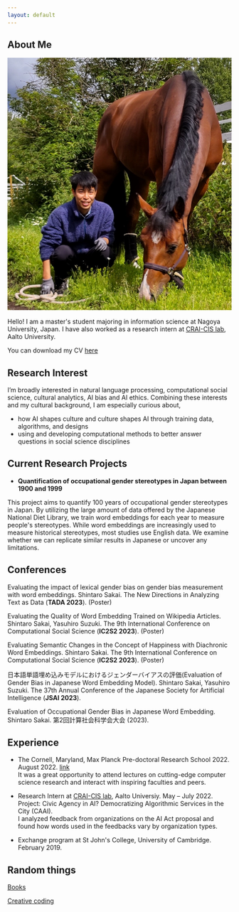 ```yaml
---
layout: default
---
```


## About Me

<img class="profile-picture" src="profile.jpg">

Hello! I am a master's student majoring in information science at Nagoya University, Japan. I have also worked as a research intern at [CRAI-CIS lab](https://crai-cis.aalto.fi/), Aalto University.

You can download my CV [here](CV.pdf)

## Research Interest

I’m broadly interested in natural language processing, computational social science, cultural analytics, AI bias and AI ethics. Combining these interests and my cultural background, I am especially curious about,
* how AI shapes culture and culture shapes AI through training data, algorithms, and designs
* using and developing computational methods to better answer questions in social science disciplines

## Current Research Projects
* **Quantification of occupational gender stereotypes in Japan between 1900 and 1999**

This project aims to quantify 100 years of occupational gender stereotypes in Japan. By utilizing the large amount of data offered by the Japanese National Diet Library, we train word embeddings for each year to measure people's stereotypes. While word embeddings are increasingly used to measure historical stereotypes, most studies use English data. We examine whether we can replicate similar results in Japanese or uncover any limitations.

## Conferences

Evaluating the impact of lexical gender bias on gender bias measurement with word embeddings. Shintaro Sakai. The New Directions in Analyzing Text as Data (**TADA 2023**). (Poster)

Evaluating the Quality of Word Embedding Trained on Wikipedia Articles. Shintaro Sakai, Yasuhiro Suzuki. The 9th International Conference on Computational Social Science (**IC2S2 2023**). (Poster)

Evaluating Semantic Changes in the Concept of Happiness with Diachronic Word Embeddings. Shintaro Sakai. The 9th International Conference on Computational Social Science (**IC2S2 2023**). (Poster)

日本語単語埋め込みモデルにおけるジェンダーバイアスの評価(Evaluation of Gender Bias in Japanese Word Embedding Model). Shintaro Sakai, Yasuhiro Suzuki. The 37th Annual Conference of the Japanese Society for Artificial Intelligence (**JSAI 2023**).

Evaluation of Occupational Gender Bias in Japanese Word Embedding. Shintaro Sakai. 第2回計算社会科学会大会 (2023).

## Experience

* The Cornell, Maryland, Max Planck Pre-doctoral Research School 2022. August 2022. [link](https://cmmrs2022.mpi-sws.org/)  
It was a great opportunity to attend lectures on cutting-edge computer science research and interact with inspiring faculties and peers.

* Research Intern at [CRAI-CIS lab](https://crai-cis.aalto.fi/), Aalto Universiy. May – July 2022.  
Project: Civic Agency in AI? Democratizing Algorithmic Services in the City (CAAI).  
I analyzed feedback from organizations on the AI Act proposal and found how words used in the feedbacks vary by organization types.

* Exchange program at St John's College, University of Cambridge. February 2019.


## Random things
[Books](books.md)

[Creative coding](https://www.instagram.com/creativecoding_lab)
<br />
<br />
<br />
